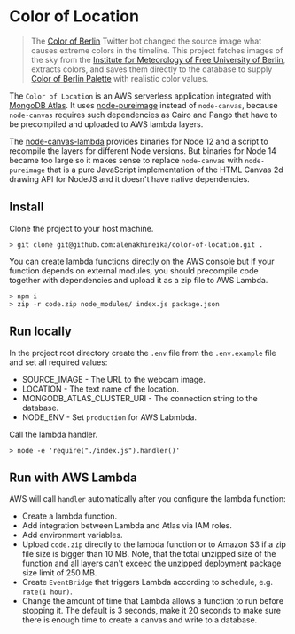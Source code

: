 # Color of Location

> The [Color of Berlin](https://github.com/laurendorman/color-of-berlin) Twitter bot changed the source image what causes extreme colors in the timeline. This project fetches images of the sky from the [Institute for Meteorology of Free University of Berlin](http://www.met.fu-berlin.de/de/wetter/webcam/), extracts colors, and saves them directly to the database to supply [Color of Berlin Palette](https://github.com/alenakhineika/color-of-berlin-palette) with realistic color values.

The `Color of Location` is an AWS serverless application integrated with [MongoDB Atlas](https://www.mongodb.com/cloud/atlas). It uses [node-pureimage](https://github.com/joshmarinacci/node-pureimage) instead of `node-canvas`, because `node-canvas` requires such dependencies as Cairo and Pango that have to be precompiled and uploaded to AWS lambda layers.

The [node-canvas-lambda](https://github.com/jwerre/node-canvas-lambda) provides binaries for Node 12 and a script to recompile the layers for different Node versions. But binaries for Node 14 became too large so it makes sense to replace `node-canvas` with `node-pureimage` that is a pure JavaScript implementation of the HTML Canvas 2d drawing API for NodeJS and it doesn't have native dependencies.

## Install

Clone the project to your host machine.

```
> git clone git@github.com:alenakhineika/color-of-location.git .
```

You can create lambda functions directly on the AWS console but if your function depends on external modules, you should precompile code together with dependencies and upload it as a zip file to AWS Lambda.

```
> npm i
> zip -r code.zip node_modules/ index.js package.json
```

## Run locally

In the project root directory create the `.env` file from the `.env.example` file and set all required values:

- SOURCE_IMAGE - The URL to the webcam image.
- LOCATION - The text name of the location.
- MONGODB_ATLAS_CLUSTER_URI - The connection string to the database.
- NODE_ENV - Set `production` for AWS Labmbda.

Call the lambda handler.

```
> node -e 'require("./index.js").handler()'
```

## Run with AWS Lambda

AWS will call `handler` automatically after you configure the lambda function:
- Create a lambda function.
- Add integration between Lambda and Atlas via IAM roles.
- Add environment variables.
- Upload `code.zip` directly to the lambda function or to Amazon S3 if a zip file size is bigger than 10 MB. Note, that the total unzipped size of the function and all layers can't exceed the unzipped deployment package size limit of 250 MB.
- Create `EventBridge` that triggers Lambda according to schedule, e.g. `rate(1 hour)`.
- Change the amount of time that Lambda allows a function to run before stopping it. The default is 3 seconds, make it 20 seconds to make sure there is enough time to create a canvas and write to a database.
